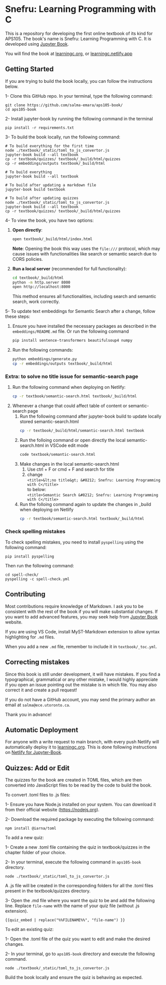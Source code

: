 # Snefru: Learning Programming with C

This is a repository for developing the first online textbook of its kind for APS105. The book's name is Snefru: Learning Programming with C. It is developed using [Jupyter Book](https://jupyterbook.org/en/stable/intro.html). 

You will find the book at [learningc.org](https://learningc.org), or [learningc.netlify.app](https://learningc.netlify.app/)

## Getting Started

If you are trying to build the book locally, you can follow the instructions below.

1- Clone this GitHub repo. In your terminal, type the following command:

```
git clone https://github.com/salma-emara/aps105-book/
cd aps105-book
```

2- Install jupyter-book by running the following command in the terminal

```
pip install -r requirements.txt
```

3- To build the book locally, run the following command:

```
# To build everything for the first time 
node ./textbook/_static/toml_to_js_convertor.js
jupyter-book build --all textbook
cp -r textbook/quizzes/ textbook/_build/html/quizzes
cp -r embeddings/outputs textbook/_build/html

# To build everything
jupyter-book build --all textbook 

# To build after updating a markdown file
jupyter-book build textbook

# To build after updating quizzes
node ./textbook/_static/toml_to_js_convertor.js
jupyter-book build --all textbook
cp -r textbook/quizzes/ textbook/_build/html/quizzes
```


4- To view the book, you have two options:

1. **Open directly**:
   ```bash
   open textbook/_build/html/index.html
   ```
   **Note**: Opening the book this way uses the `file:///` protocol, which may cause issues with functionalities like search or semantic search due to CORS policies.

2. **Run a local server** (recommended for full functionality):
   ```bash
   cd textbook/_build/html
   python -m http.server 8000
   open http://localhost:8000
   ```
   This method ensures all functionalities, including search and semantic search, work correctly.

5- To update text embeddings for Semantic Search after a change, follow these steps:

1. Ensure you have installed the necessary packages as described in the `embeddings/README.md` file. Or run the following command 
   ```bash
   pip install sentence-transformers beautifulsoup4 numpy
   ```
2. Run the following commands:
   ```bash
   python embeddings/generate.py
   cp -r embeddings/outputs textbook/_build/html
   ```

### Extra: to solve no title issue for semantic-search page
1. Run the following command when deploying on Netlify:
   ```bash
   cp -r textbook/semantic-search.html textbook/_build/html
   ```
2. Whenever a change that could affect table of content or semantic-search page
   1. Run the following command after jupyter-book build to update locally stored semantic-search.html
      ```bash
      cp -r textbook/_build/html/semantic-search.html textbook
      ```
   2. Run the folloing command or open directly the local semantic-search.html in VSCode edit mode
      ```bash
      code textbook/semantic-search.html
      ```
   3. Make changes in the local semantic-search.html
      1. Use ctrl + F or cmd + F and search for title
      2. change  
         ```<title>&lt;no title&gt; &#8212; Snefru: Learning Programming with C</title>```  
         to below:  
         ```<title>Semantic Search &#8212; Snefru: Learning Programming with C</title>```
   4. Run the folloing command again to update the changes in _build when deploying on Netlify
      ```bash
      cp -r textbook/semantic-search.html textbook/_build/html
      ```
### Check spelling mistakes

To check spelling mistakes, you need to install `pyspelling` using the following command:

```
pip install pyspelling
```

Then run the following command:

```
cd spell-check/
pyspelling -c spell-check.yml
```

## Contributing

Most contributions require knowledge of Markdown. I ask you to be consistent with the rest of the book if you will make substantial changes. If you want to add advanced features, you may seek help from [Jupyter Book](https://jupyterbook.org/en/stable/intro.html) website. 

If you are using VS Code, install MyST-Markdown extension to allow syntax highlighting for `.md` files.

When you add a new `.md` file, remember to include it in `textbook/_toc.yml`.

## Correcting mistakes 

Since this book is still under development, it will have mistakes. If you find a typographical, grammatical or any other mistake, I would highly appreciate if you open an issue pointing out the mistake is in which file. You may also correct it and create a pull request! 

If you do not have a GitHub account, you may send the primary author an email at `salma@ece.utoronto.ca`.

Thank you in advance!

## Automatic Deployment

For anyone with a write request to main branch, with every push Netlify will automatically deploy it to [learningc.org](learningc.org). This is done following instructions on [Netlify for Jupyter-Book](https://jupyterbook.org/en/stable/publish/netlify.html).

## Quizzes: Add or Edit

The quizzes for the book are created in TOML files, which are then converted into JavaScript files to be read by the code to build the book.

To convert .toml files to .js files:

1- Ensure you have Node.js installed on your system. You can download it from their official website (https://nodejs.org).

2- Download the required package by executing the following command:

```
npm install @iarna/toml
```

To add a new quiz:

1- Create a new .toml file containing the quiz in textbook/quizzes in the chapter folder of your choice.

2- In your terminal, execute the following command in `aps105-book` directory.

```
node ./textbook/_static/toml_to_js_convertor.js
```
A .js file will be created in the corresponding folders for all the .toml files present in the textbook/quizzes directory.

3- Open the .md file where you want the quiz to be and add the following line. Replace `file-name` with the name of your quiz file (without .js extension). 

```
{{quiz_embed | replace("%%FILENAME%%", "file-name") }}
```

To edit an existing quiz:

1- Open the .toml file of the quiz you want to edit and make the desired changes.

2- In your terminal, go to `aps105-book` directory and execute the following command.

```
node ./textbook/_static/toml_to_js_convertor.js
```

Build the book locally and ensure the quiz is behaving as expected.

